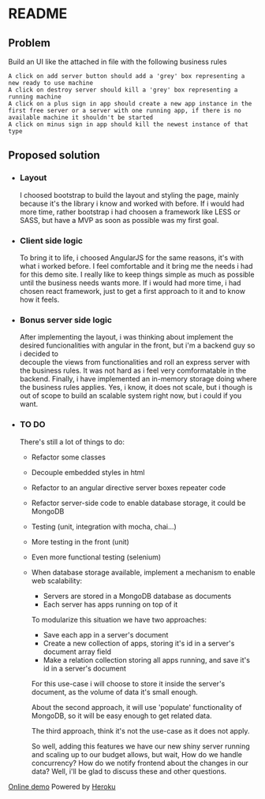 # README 

## Problem 

Build an UI like the attached in file with the following business rules 

	A click on add server button should add a 'grey' box representing a new ready to use machine
	A click on destroy server should kill a 'grey' box representing a running machine 
	A click on a plus sign in app should create a new app instance in the first free server or a server with one running app, if there is no available machine it shouldn't be started 
	A click on minus sign in app should kill the newest instance of that type 

## Proposed solution 

- ### Layout 
    I choosed bootstrap to build the layout and styling the page, 
    mainly because it's the library i know and worked with before. 
    If i would had more time, rather bootstrap i had choosen a framework like LESS or       SASS, but have a MVP as soon as possible was my first goal. 

- ### Client side logic 
    To bring it to life, i choosed AngularJS for the same reasons, it's with what i worked        before. I feel comfortable and it bring me the needs i had for this demo site. I         really like to keep things simple as much as possible until the business needs wants     more. 
    If i would had more time, i had chosen react framework, just to get a first approach 
    to it and to know how it feels. 

- ### Bonus server side logic 

    After implementing the layout, i was thinking about implement the desired
    funcionalities with angular in the front, but i'm a backend guy so i decided to  
    decouple the views from functionalities and roll an express server with the business
    rules. It was not hard as i feel very comformatable in the backend. 
    Finally, i have implemented an in-memory storage doing where the business rules 
    applies. Yes, i know, it does not scale, but i though is out of scope to build 
    an scalable system right now, but i could if you want. 
    
- ### TO DO 
    There's still a lot of things to do: 
    - Refactor some classes 
    - Decouple embedded styles in html 
    - Refactor to an angular directive server boxes repeater code 
    - Refactor server-side code to enable database storage, it could be MongoDB
    - Testing (unit, integration with mocha, chai...) 
    - More testing in the front (unit)  
    - Even more functional testing (selenium) 
    - When database storage available, implement a mechanism to enable web scalability:
        - Servers are stored in a MongoDB database as documents 
        - Each server has apps running on top of it
    
        To modularize this situation we have two approaches: 
        - Save each app in a server's document 
        - Create a new collection of apps, storing it's id in a server's document array
        field 
        - Make a relation collection storing all apps running, and save it's id in a 
        server's document 
    
        For this use-case i will choose to store it inside the server's document, as the 
        volume of data it's small enough. 

        About the second approach, it will use 'populate' functionality of MongoDB, so 
        it will be easy enough to get related data. 
        
        The third approach, think it's not the use-case as it does not apply. 
        
        So well, adding this features we have our new shiny server running and scaling up
        to our budget allows, but wait, How do we handle concurrency? How do we notify 
        frontend about the changes in our data? Well, i'll be glad to discuss these and 
        other questions. 


[Online demo](https://peaceful-escarpment-22148.herokuapp.com)
Powered by [Heroku](https://heroku.com) 
